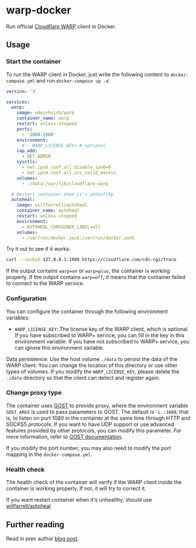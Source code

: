 # warp-docker

Run official [Cloudflare WARP](https://1.1.1.1/) client in Docker.

## Usage

### Start the container

To run the WARP client in Docker, just write the following content to `docker-compose.yml` and run `docker-compose up -d`.

```yaml
version: '3'

services:
  warp:
    image: edwinhuish/warp
    container_name: warp
    restart: unless-stopped
    ports:
      - '1080:1080'
    environment:
      # - WARP_LICENSE_KEY= # optional
    cap_add:
      - NET_ADMIN
    sysctls:
      - net.ipv6.conf.all.disable_ipv6=0
      - net.ipv4.conf.all.src_valid_mark=1
    volumes:
      - ./data:/var/lib/cloudflare-warp

  # Restart container when it's unhealthy
  autoheal:
    image: willfarrell/autoheal
    container_name: autoheal
    restart: unless-stopped
    environment:
      - AUTOHEAL_CONTAINER_LABEL=all
    volumes:
      - /var/run/docker.sock:/var/run/docker.sock
```

Try it out to see if it works:

```bash
curl --socks5 127.0.0.1:1080 https://cloudflare.com/cdn-cgi/trace
```

If the output contains `warp=on` or `warp=plus`, the container is working properly. If the output contains `warp=off`, it means that the container failed to connect to the WARP service.

### Configuration

You can configure the container through the following environment variables:

- `WARP_LICENSE_KEY`: The license key of the WARP client, which is optional. If you have subscribed to WARP+ service, you can fill in the key in this environment variable. If you have not subscribed to WARP+ service, you can ignore this environment variable.
  
Data persistence: Use the host volume `./data` to persist the data of the WARP client. You can change the location of this directory or use other types of volumes. If you modify the `WARP_LICENSE_KEY`, please delete the `./data` directory so that the client can detect and register again.

### Change proxy type

The container uses [GOST](https://github.com/ginuerzh/gost) to provide proxy, where the environment variable `GOST_ARGS` is used to pass parameters to GOST. The default is `-L :1080`, that is, to listen on port 1080 in the container at the same time through HTTP and SOCKS5 protocols. If you want to have UDP support or use advanced features provided by other protocols, you can modify this parameter. For more information, refer to [GOST documentation](https://v2.gost.run/en/).

If you modify the port number, you may also need to modify the port mapping in the `docker-compose.yml`.

### Health check

The health check of the container will verify if the WARP client inside the container is working properly. If not, it will try to correct it.

If you want restart container when it's unhealthy, should use [willfarrell/autoheal](https://hub.docker.com/r/willfarrell/autoheal)

## Further reading

Read in prev author [blog post](https://blog.caomingjun.com/run-cloudflare-warp-in-docker/en/#How-it-works).

